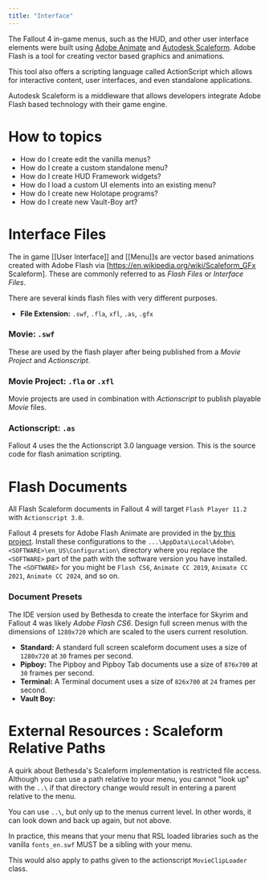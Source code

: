 ```yaml
---
title: "Interface"
---
```


The Fallout 4 in-game menus, such as the HUD, and other user interface elements were built using [Adobe Animate](https://www.adobe.com/products/animate.html) and [Autodesk Scaleform](https://en.wikipedia.org/wiki/Scaleform_GFx).
Adobe Flash is a tool for creating vector based graphics and animations.

This tool also offers a scripting language called ActionScript which allows for interactive content, user interfaces, and even standalone applications.

Autodesk Scaleform is a middleware that allows developers integrate Adobe Flash based technology with their game engine.

# How to topics
- How do I create edit the vanilla menus?
- How do I create a custom standalone menu?
- How do I create HUD Framework widgets?
- How do I load a custom UI elements into an existing menu?
- How do I create new Holotape programs?
- How do I create new Vault-Boy art?


# Interface Files
The in game [[User Interface]] and [[Menu]]s are vector based animations created with Adobe Flash via [https://en.wikipedia.org/wiki/Scaleform_GFx Scaleform].
These are commonly referred to as *Flash Files* or *Interface Files*.

There are several kinds flash files with very different purposes.
- **File Extension:** `.swf`, `.fla`, `xfl`, `.as`, `.gfx`

### Movie: `.swf`
These are used by the flash player after being published from a *Movie Project* and *Actionscript*.

### Movie Project: `.fla` or `.xfl`
Movie projects are used in combination with *Actionscript* to publish playable *Movie* files.

### Actionscript: `.as`
Fallout 4 uses the the Actionscript 3.0 language version.
This is the source code for flash animation scripting.


# Flash Documents
All Flash Scaleform documents in Fallout 4 will target `Flash Player 11.2` with `Actionscript 3.0`.

Fallout 4 presets for Adobe Flash Animate are provided in the [by this project](https://github.com/F4CF/Interface/tree/master/--Tools/Adobe%20Animate/Configuration).
Install these configurations to the `...\AppData\Local\Adobe\<SOFTWARE>\en_US\Configuration\` directory where you replace the `<SOFTWARE>` part of the path with the software version you have installed.
The `<SOFTWARE>` for you might be `Flash CS6`, `Animate CC 2019`, `Animate CC 2021`, `Animate CC 2024`, and so on.

### Document Presets
The IDE version used by Bethesda to create the interface for Skyrim and Fallout 4 was likely *Adobe Flash CS6*.
Design full screen menus with the dimensions of `1280x720` which are scaled to the users current resolution.

- **Standard:** A standard full screen scaleform document uses a size of `1280x720` at `30` frames per second.
- **Pipboy:** The Pipboy and Pipboy Tab documents use a size of `876x700` at `30` frames per second.
- **Terminal:** A Terminal document uses a size of `826x700` at `24` frames per second.
- **Vault Boy:**


# External Resources : Scaleform Relative Paths
A quirk about Bethesda's Scaleform implementation is restricted file access.
Although you can use a path relative to your menu, you cannot "look up" with the `..\` if that directory change would result in entering a parent relative to the menu.

You can use `..\`, but only up to the menus current level.
In other words, it can look down and back up again, but not above.

In practice, this means that your menu that RSL loaded libraries such as the vanilla `fonts_en.swf` MUST be a sibling with your menu.

This would also apply to paths given to the actionscript `MovieClipLoader` class.
